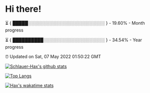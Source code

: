 # Hi there!

⏳ { █████░░░░░░░░░░░░░░░░░░░░░░░░░ } - 19.60% - Month progress

⏳ { ██████████░░░░░░░░░░░░░░░░░░░░ } - 34.54% - Year progress

⏰ Updated on Sat, 07 May 2022 01:50:22 GMT


[![Schlauer-Hax's github stats](https://github-readme-stats.vercel.app/api?username=Schlauer-Hax&show_icons=true&theme=dark&count_private=true)](https://github.com/Schlauer-Hax)


[![Top Langs](https://github-readme-stats.vercel.app/api/top-langs/?username=Schlauer-Hax&layout=compact&theme=dark)](https://github.com/Schlauer-Hax?tab=repositories)


[![Hax's wakatime stats](https://github-readme-stats.vercel.app/api/wakatime?username=Hax&theme=dark)](https://wakatime.com/@Hax)

